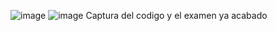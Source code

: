 ![image](https://github.com/user-attachments/assets/210737e2-62c8-40f4-8e02-d4b175ad4831)
![image](https://github.com/user-attachments/assets/7ac72def-d11c-496e-89cf-89a1d8a04707)
Captura del codigo y el examen ya acabado 
